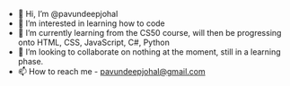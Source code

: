 - 👋 Hi, I’m @pavundeepjohal
- 👀 I’m interested in learning how to code
- 🌱 I’m currently learning from the CS50 course, will then be progressing onto HTML, CSS, JavaScript, C#, Python
- 💞️ I’m looking to collaborate on nothing at the moment, still in a learning phase.
- 📫 How to reach me - pavundeepjohal@gmail.com

<!---
pavundeepjohal/pavundeepjohal is a ✨ special ✨ repository because its `README.md` (this file) appears on your GitHub profile.
You can click the Preview link to take a look at your changes.
--->
